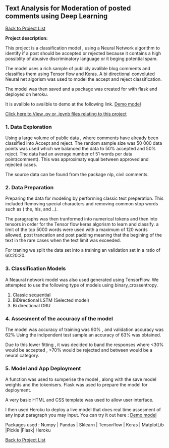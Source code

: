 
## Text Analysis for Moderation of posted comments using Deep Learning

[Back to Project List](http://emilevdheyde.github.io/)

**Project description:** 

This project is a classification model , using a Neural Network algorithm to identify if a post should be accepted or rejected because it contains a high possiblity of abusive discriminatory language or it beging potential spam.  

The model uses a rich sample of publicly avalible blog comments and classifies them using Tensor flow and Keras.
A bi directional convoluted Neural net algorism was used to model the accept and reject classification.

The model was then saved and a package was created for with flask and deployed on heroku.  

It is avalible to avalible to demo at the following link.
[Demo model](https://commentmoderator.herokuapp.com/)

[Click here to View .py or .ipynb files relating to this project](https://github.com/EmileVdHeyde/My-Python-Projects/tree/master/4.NLP%20Comments%20Moderator)

### 1. Data Exploration 

Using a large volume of public data , where comments have already been classified into Accept and reject.
The random sample size was 50 000 data points was used which we balanced the data to 50% accepted and 50% reject.
The data had an average number of 51 words per data point(comment). This was approximaty equal between approved and rejected cases. 

The source data can be found from the package nlp, civil comments. 

### 2. Data Preparation 

Preparing the data for modeling by performing classic text preperation. This included Removing special characters and removing common stop words such as ( the, his, and ..). 

The paragraphs was then tranformed into numerical tokens and then into tensors in order for the Tensor flow keras algorism to learn and classify. a limit of the top 5000 words were used with a maximum of 120 words allowed, post trancation and post padding meaning that the begining of the text in the rare cases when the text limit was exceeded. 

For traning we split the data set into a training an validation set in a ratio of 60:20:20. 


### 3. Classification Models

A Neaural network model was also used generated using TensorFlow. We attempted to use the following type of models using binary_crossentropy. 
1. Classic sequential 
2. BiDirectional LSTM (Selected model)
3. Bi directional GRU 

### 4. Assesment of the accuracy of the model 

The model was accuracy of training was 90% , and validation accuracy was 62%
Using the indipendent test sample an accuracy of  63% was obtained.

Due to this lower fitting , it was decided to band the responses where <30% would be accepted , >70% would be rejected and between would be a neural category. 

### 5. Model and App Deployment 

A function was used to sumperise the model , along with the save model weights and the tokenisers. Flask was used to prepare the model for deployment. 

A very basic HTML and CSS template was used to allow user interface. 

I then used Heroku to deploy a live model that does real time assesment of any input paragraph you may input. 
You can try it out here : [Demo model](https://commentmoderator.herokuapp.com/)

Packages used :
Numpy | Pandas | Sklearn | Tensorflow | Keras | MatplotLib |Pickle |Flask| Heroku

[Back to Project List](http://emilevdheyde.github.io/)
